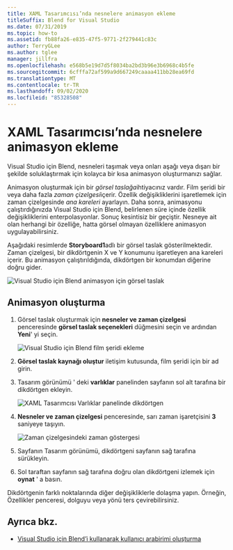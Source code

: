 ```yaml
---
title: XAML Tasarımcısı’nda nesnelere animasyon ekleme
titleSuffix: Blend for Visual Studio
ms.date: 07/31/2019
ms.topic: how-to
ms.assetid: fb88fa26-e835-47f5-9771-2f279441c83c
author: TerryGLee
ms.author: tglee
manager: jillfra
ms.openlocfilehash: e568b5e19d7d5f8034ba2bd3b96e3b6968c4b5fe
ms.sourcegitcommit: 6cfffa72af599a9d667249caaaa411bb28ea69fd
ms.translationtype: MT
ms.contentlocale: tr-TR
ms.lasthandoff: 09/02/2020
ms.locfileid: "85328508"
---
```

# <a name="animate-objects-in-xaml-designer"></a>XAML Tasarımcısı’nda nesnelere animasyon ekleme

Visual Studio için Blend, nesneleri taşımak veya onları aşağı veya dışarı bir şekilde soluklaştırmak için kolayca bir kısa animasyon oluşturmanızı sağlar.

Animasyon oluşturmak için bir *görsel taslağa*ihtiyacınız vardır. Film şeridi bir veya daha fazla *zaman çizelgesi*içerir. Özellik değişikliklerini işaretlemek için zaman çizelgesinde *ana kareleri* ayarlayın. Daha sonra, animasyonu çalıştırdığınızda Visual Studio için Blend, belirlenen süre içinde özellik değişikliklerini enterpolasyonlar. Sonuç kesintisiz bir geçiştir. Nesneye ait olan herhangi bir özelliğe, hatta görsel olmayan özelliklere animasyon uygulayabilirsiniz.

Aşağıdaki resimlerde **Storyboard1**adlı bir görsel taslak gösterilmektedir. Zaman çizelgesi, bir dikdörtgenin X ve Y konumunu işaretleyen ana kareleri içerir. Bu animasyon çalıştırıldığında, dikdörtgen bir konumdan diğerine doğru gider.

![Visual Studio için Blend animasyon için görsel taslak](media/storyboard-timeline.png)

## <a name="create-an-animation"></a>Animasyon oluşturma

1. Görsel taslak oluşturmak için **nesneler ve zaman çizelgesi** penceresinde **görsel taslak seçenekleri** düğmesini seçin ve ardından **Yeni**' yi seçin.

   ![Visual Studio için Blend film şeridi ekleme](media/new-storyboard.png)

2. **Görsel taslak kaynağı oluştur** iletişim kutusunda, film şeridi için bir ad girin.

3. Tasarım görünümü ' deki **varlıklar** panelinden sayfanın sol alt tarafına bir dikdörtgen ekleyin.

   ![XAML Tasarımcısı Varlıklar panelinde dikdörtgen](media/add-rectangle.PNG)

4. **Nesneler ve zaman çizelgesi** penceresinde, sarı zaman işaretçisini **3** saniyeye taşıyın.

   ![Zaman çizelgesindeki zaman göstergesi](media/timeline-indicator.PNG)

5. Sayfanın Tasarım görünümü, dikdörtgeni sayfanın sağ tarafına sürükleyin.

6. Sol taraftan sayfanın sağ tarafına doğru olan dikdörtgeni izlemek için **oynat** ' a basın.

Dikdörtgenin farklı noktalarında diğer değişikliklerle dolaşma yapın. Örneğin, Özellikler penceresi, dolguyu veya yönü ters çevirebilirsiniz.

## <a name="see-also"></a>Ayrıca bkz.

- [Visual Studio için Blend’i kullanarak kullanıcı arabirimi oluşturma](../xaml-tools/creating-a-ui-by-using-blend-for-visual-studio.md)
